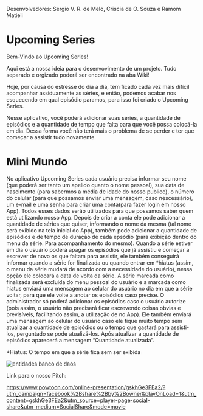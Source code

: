 Desenvolvedores: Sergio V. R. de Melo, Criscia de O. Souza e Ramom Matieli 

# Upcoming Series

Bem-Vindo ao Upcoming Series!

Aqui está a nossa ideia para o desenvovimento de um projeto.
Tudo separado e orgizado poderá ser encontrado na aba Wiki!

Hoje, por causa do estresse do dia a dia, tem ficado cada vez mais difícil acompanhar assiduamente as séries, e então, podemos acabar nos esquecendo em qual episódio paramos, para isso foi criado o Upcoming Series.

Nesse aplicativo, você poderá adicionar suas séries, a quantidade de episódios e a quantidade de tempo que falta para que você possa colocá-la em dia. Dessa forma você não terá mais o problema de se perder e ter que começar a assistir tudo novamente.

# Mini Mundo

No aplicativo Upcoming Series cada usuário precisa informar seu nome (que poderá ser tanto um apelido quanto o nome pessoal), sua data de nascimento (para sabermos a média de idade do nosso publico), o número do celular (para que possamos enviar uma mensagem, caso nescessário), um e-mail e uma senha para criar uma conta(para fazer login em nosso App). Todos esses dados serão utilizados para que possamos saber quem está utilizando nosso App. Depois de criar a conta ele pode adicionar a quantidade de séries que quiser, informando o nome da mesma (tal nome será exibido na tela inicial do App), também pode adicionar a quantidade de episódios e de tempo de duração de cada epsódio (para exibição dentro do menu da série. Para acompanhamento do mesmo). Quando a série estiver em dia o usuário poderá apagar os episódios que já assistiu e começar a escrever de novo os que faltam para assistir, ele também conseguirá informar quando a série for finalizada ou quando entrar em *hiatus (assim, o menu da série mudará de acordo com a necessidade do usuário), nessa opção ele colocará a data de volta da série. A série marcada como finalizada será excluída do menu pessoal do usuário e a marcada como hiatus enviará uma mensagem ao celular do usuário no dia em que a série voltar, para que ele volte a anotar os episódios caso precise. O administrador só poderá adicionar os episódios caso o usuário autorize (pois assim, o usuário não precisará ficar escrevendo coisas obvias e previsíveis, facilitando assim, a utilização de no App). Ele também enviará uma mensagem ao celular do usuário caso ele fique muito tempo sem atualizar a quantidade de episódios ou o tempo que gastará para assisti-los, perguntado se pode atualizá-los. Após atualizar a quantidade de episódios aparecerá a mensagem “Quantidade atualizada”.

*Hiatus: O tempo em que a série fica sem ser exibida

![entidades banco de daos](https://cloud.githubusercontent.com/assets/26986888/24823962/c8f3835e-1bda-11e7-8023-04490dc2e92b.png)

Link para o nosso Pitch:

https://www.powtoon.com/online-presentation/gskhGe3FEa2/?utm_campaign=facebook%2Bshare%2Bby%2Bowner&playOnLoad=1&utm_content=gskhGe3FEa2&utm_source=player-page-social-share&utm_medium=SocialShare&mode=movie
